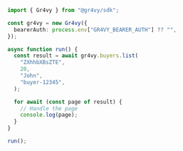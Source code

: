 <!-- Start SDK Example Usage [usage] -->
```typescript
import { Gr4vy } from "@gr4vy/sdk";

const gr4vy = new Gr4vy({
  bearerAuth: process.env["GR4VY_BEARER_AUTH"] ?? "",
});

async function run() {
  const result = await gr4vy.buyers.list(
    "ZXhhbXBsZTE",
    20,
    "John",
    "buyer-12345",
  );

  for await (const page of result) {
    // Handle the page
    console.log(page);
  }
}

run();

```
<!-- End SDK Example Usage [usage] -->